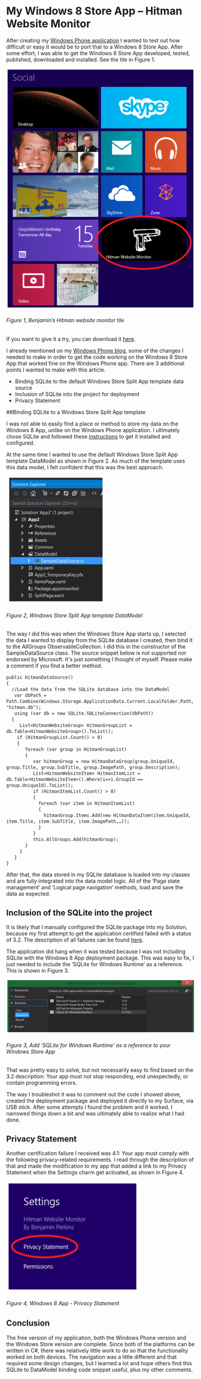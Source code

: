 # My Windows 8 Store App – Hitman Website Monitor

After creating my [Windows Phone application][LINK1] I wanted to test out how difficult or easy it would be to port that to a Windows 8 Store App.  After some effort, I was able to get the Windows 8 Store App developed, tested, published, downloaded and installed.  See the tile in Figure 1.

![Benjamin’s Hitman website monitor tile][FIGURE1]
###### Figure 1, Benjamin’s Hitman website monitor tile

If you want to give it a try, you can download it [here][LINK2].

I already mentioned on my [Windows Phone blog][LINK1], some of the changes I needed to make in order to get the code working on the Windows 8 Store App that worked fine on the Windows Phone app.  There are 3 additional points I wanted to make with this article.

+ Binding SQLite to the default Windows Store Split App template data source
+ Inclusion of SQLite into the project for deployment
+ Privacy Statement

##Binding SQLite to a Windows Store Split App template

I was not able to easily find a place or method to store my data on the Windows 8 App, unlike on the Windows Phone application.  I ultimately chose SQLite and followed these [instructions][LINK3] to get it installed and configured.

At the same time I wanted to use the default Windows Store Split App template DataModel as shown in Figure 2.  As much of the template uses this data model, I felt confident that this was the best approach.

![Windows Store Split App template DataModel][FIGURE2]
###### Figure 2, Windows Store Split App template DataModel

The way I did this was when the Windows Store App starts up, I selected the data I wanted to display from the SQLite database I created, then bind it to the AllGroups ObservableCollection<T>.  I did this in the constructor of the SampleDataSource class.  The source snippet below is not supported nor endorsed by Microsoft.  It's just something I thought of myself.  Please make a comment if you find a better method.

```
public HitmanDataSource()
{ 
  //Load the data from the SQLite database into the DataModel
   var dbPath = Path.Combine(Windows.Storage.ApplicationData.Current.LocalFolder.Path, "hitman.db");
   using (var db = new SQLite.SQLiteConnection(dbPath))
  {
     List<HitmanWebsiteGroup> HitmanGroupList = db.Table<HitmanWebsiteGroup>().ToList();
    if (HitmanGroupList.Count() > 0)
    {
       foreach (var group in HitmanGroupList)
       {
          var hitmanGroup = new HitmanDataGroup(group.UniqueId, group.Title, group.SubTitle, group.ImagePath, group.Description);
          List<HitmanWebsiteItem> HitmanItemList = db.Table<HitmanWebsiteItem>().Where(i=>i.GroupId == group.UniqueId).ToList();
          if (HitmanItemList.Count() > 0)
          {
            foreach (var item in HitmanItemList)
            {
              hitmanGroup.Items.Add(new HitmanDataItem(item.UniqueId, item.Title, item.SubTitle, item.ImagePath,…));
            }                           
          }
          this.AllGroups.Add(hitmanGroup);
       }   
     }
   }
}
```

After that, the data stored in my SQLite database is loaded into my classes and are fully integrated into the data model logic.  All of the ‘Page state management’ and ‘Logical page navigation’ methods, load and save the data as expected.

## Inclusion of the SQLite into the project

It is likely that I manually configured the SQLite package into my Solution, because my first attempt to get the application certified failed with a status of 3.2.  The description of all failures can be found [here][LINK4].

The application did hang when it was tested because I was not including SQLite with the Windows 8 App deployment package.  This was easy to fix, I just needed to include the ‘SQLite for Windows Runtime’ as a reference.  This is shown in Figure 3.

![Add ‘SQLite for Windows Runtime’ as a reference to your Windows Store App][FIGURE3]
###### Figure 3, Add ‘SQLite for Windows Runtime’ as a reference to your Windows Store App

That was pretty easy to solve, but not necessarily easy to find based on the 3.2 description:  Your app must not stop responding, end unexpectedly, or contain programming errors. 

The way I troubleshot it was to comment out the code I showed above, created the deployment package and deployed it directly to my Surface, via USB stick.  After some attempts I found the problem and it worked.  I narrowed things down a bit and was ultimately able to realize what I had done. 

## Privacy Statement

Another certification failure I received was 4.1: Your app must comply with the following privacy-related requirements.  I read through the description of that and made the modification to my app that added a link to my Privacy Statement when the Settings charm get activated, as shown in Figure 4.

![Windows 8 App - Privacy Statement][FIGURE4]
###### Figure 4, Windows 8 App - Privacy Statement

## Conclusion

The free version of my application, both the Windows Phone version and the Windows Store version are complete.  Since both of the platforms can be written in C#, there was relatively little work to do so that the functionality worked on both devices.  The navigation was a little different and that required some design changes, but I learned a lot and hope others find this SQLite to DataModel binding code snippet useful, plus my other comments.

[FIGURE1]: ../images/2013/msdn-0225.png "Figure 1, Benjamin’s Hitman website monitor tile"
[FIGURE2]: ../images/2013/msdn-0226.png "Figure 2, Windows Store Split App template DataModel"
[FIGURE3]: ../images/2013/msdn-0227.png "Figure 3, Add ‘SQLite for Windows Runtime’ as a reference to your Windows Store App"
[FIGURE4]: ../images/2013/msdn-0228.png "Figure 4, Windows 8 App - Privacy Statement"

[LINK1]: ../2012/2012-10-my-windows-phone-app-hitman-website-monitor.md
[LINK2]: http://apps.microsoft.com/windows/en-US/app/hitman-website-monitor/c5be98d8-9551-4164-a371-2f2ea74a45d6
[LINK3]: http://timheuer.com/blog/archive/2012/08/07/updated-how-to-using-sqlite-from-windows-store-apps.aspx
[LINK4]: http://msdn.microsoft.com/en-us/library/windows/apps/hh694083.aspx
